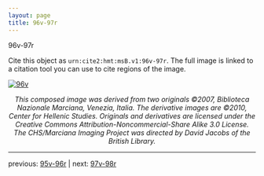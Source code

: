 ```yaml
---
layout: page
title: 96v-97r
---
```


96v-97r

Cite this object as `urn:cite2:hmt:msB.v1:96v-97r`. The full image is linked to a citation tool you can use to cite regions of the image.

[![96v](http://www.homermultitext.org/iipsrv?IIIF=/project/homer/pyramidal/deepzoom/hmt/vbbifolio/v1/vb_96v_97r.tif/full/800,/0/default.jpg)](http://www.homermultitext.org/ict2/?urn=urn:cite2:hmt:vbbifolio.v1:vb_96v_97r) 

<p style="text-align: center; font-style: italic;">This composed image was derived from two originals ©2007, Biblioteca Nazionale Marciana, Venezia, Italia. The derivative images are ©2010, Center for Hellenic Studies. Originals and derivatives are licensed under the Creative Commons Attribution-Noncommercial-Share Alike 3.0 License. The CHS/Marciana Imaging Project was directed by David Jacobs of the British Library.</p>

---

previous: [95v-96r](../95v-96r/) | next: [97v-98r](../97v-98r/)